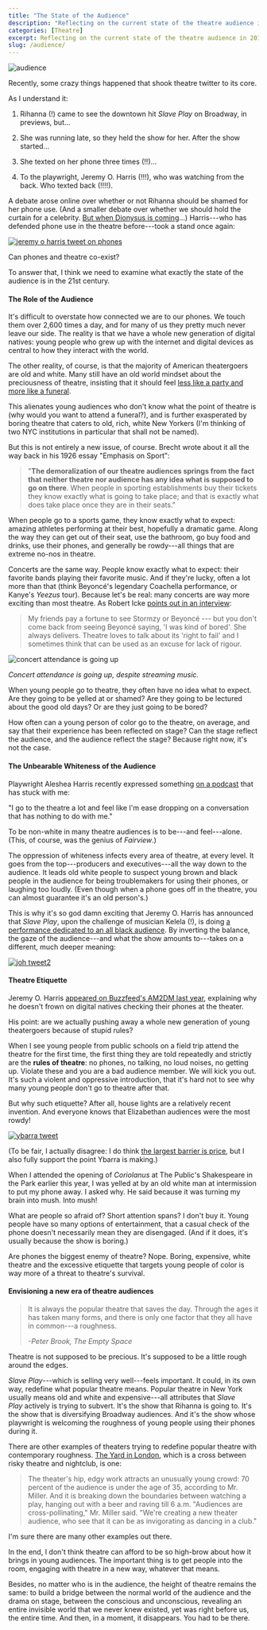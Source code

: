 ```yaml
---
title: "The State of the Audience"
description: "Reflecting on the current state of the theatre audience in 2019."
categories: [Theatre]
excerpt: Reflecting on the current state of the theatre audience in 2019.
slug: /audience/
---
```


![audience](/images/2019/10/audience.jpg)

Recently, some crazy things happened that shook theatre twitter to its core.

As I understand it:

1.  Rihanna (!) came to see the downtown hit *Slave Play* on Broadway, in previews, but...

2.  She was running late, so they held the show for her. After the show started...

3.  She texted on her phone three times (!!)...

4.  To the playwright, Jeremy O. Harris (!!!), who was watching from the back. Who texted back (!!!!).

A debate arose online over whether or not Rihanna should be shamed for her phone use. (And a smaller debate over whether we should hold the curtain for a celebrity. [But when Dionysus is coming](https://twitter.com/jeremyoharris/status/1173361628953399296?s=21)...) Harris---who has defended phone use in the theatre before---took a stand once again:

[![jeremy o harris tweet on phones](/images/2019/10/jeremy-o-harris-tweet-on-phones.png)](https://twitter.com/jeremyoharris/status/1173356007873032195)

Can phones and theatre co-exist?

To answer that, I think we need to examine what exactly the state of the audience is in the 21st century.

#### The Role of the Audience

It's difficult to overstate how connected we are to our phones. We touch them over 2,600 times a day, and for many of us they pretty much never leave our side. The reality is that we have a whole new generation of digital natives: young people who grew up with the internet and digital devices as central to how they interact with the world.

The other reality, of course, is that the majority of American theatergoers are old and white. Many still have an old world mindset about the preciousness of theatre, insisting that it should feel [less like a party and more like a funeral](https://twitter.com/jeremyoharris/status/1173362472159535105?s=21).

This alienates young audiences who don't know what the point of theatre is (why would you want to attend a funeral?), and is further exasperated by boring theatre that caters to old, rich, white New Yorkers (I'm thinking of two NYC institutions in particular that shall not be named).

But this is not entirely a new issue, of course. Brecht wrote about it all the way back in his 1926 essay "Emphasis on Sport":

> "**The demoralization of our theatre audiences springs from the fact that neither theatre nor audience has any idea what is supposed to go on there**. When people in sporting establishments buy their tickets they know exactly what is going to take place; and that is exactly what does take place once they are in their seats."

When people go to a sports game, they know exactly what to expect: amazing athletes performing at their best, hopefully a dramatic game. Along the way they can get out of their seat, use the bathroom, go buy food and drinks, use their phones, and generally be rowdy---all things that are extreme no-nos in theatre.

Concerts are the same way. People know exactly what to expect: their favorite bands playing their favorite music. And if they're lucky, often a lot more than that (think Beyoncé's legendary Coachella performance, or Kanye's *Yeezus* tour). Because let's be real: many concerts are way more exciting than most theatre. As Robert Icke [points out in an interview](https://www.standard.co.uk/go/london/theatre/robert-icke-on-getting-hate-mail-why-mary-stuart-is-like-the-brexit-vote-and-ending-boredom-in-a3723841.html):

> My friends pay a fortune to see Stormzy or Beyoncé --- but you don't come back from seeing Beyoncé saying, 'I was kind of bored'. She always delivers. Theatre loves to talk about its 'right to fail' and I sometimes think that can be used as an excuse for lack of rigour.

![concert attendance is going up](/images/2019/10/concert-attendance-is-going-up.png)

_Concert attendance is going up, despite streaming music._

When young people go to theatre, they often have no idea what to expect. Are they going to be yelled at or shamed? Are they going to be lectured about the good old days? Or are they just going to be bored?

How often can a young person of color go to the theatre, on average, and say that their experience has been reflected on stage? Can the stage reflect the audience, and the audience reflect the stage? Because right now, it's not the case.

#### The Unbearable Whiteness of the Audience

Playwright Aleshea Harris recently expressed something [on a podcast](https://www.stitcher.com/podcast/4th-street-bridge/hundred-to-one-with-christopher-rivas/e/59902010) that has stuck with me:

"I go to the theatre a lot and feel like I'm ease dropping on a conversation that has nothing to do with me."

To be non-white in many theatre audiences is to be---and feel---alone. (This, of course, was the genius of *Fairview*.)

The oppression of whiteness infects every area of theatre, at every level. It goes from the top---producers and executives---all the way down to the audience. It leads old white people to suspect young brown and black people in the audience for being troublemakers for using their phones, or laughing too loudly. (Even though when a phone goes off in the theatre, you can almost guarantee it's an old person's.)

This is why it's so god damn exciting that Jeremy O. Harris has announced that *Slave Play*, upon the challenge of musician Kelela (!), is doing [a performance dedicated to an all black audience](https://rpm-email-assets.s3.amazonaws.com/SP/SP_012_E_BLACK_OUT_EMAIL/SP_012_E_BLACK_OUT_EMAIL.html). By inverting the balance, the gaze of the audience---and what the show amounts to---takes on a different, much deeper meaning:

[![joh tweet2](/images/2019/10/joh-tweet2.png)](https://twitter.com/jeremyoharris/status/1173704383667810305)

#### Theatre Etiquette

Jeremy O. Harris [appeared on Buzzfeed's AM2DM last year](https://twitter.com/am2dm/status/1173931791645908993), explaining why he doesn't frown on digital natives checking their phones at the theater.

His point: are we actually pushing away a whole new generation of young theatergoers because of stupid rules?

When I see young people from public schools on a field trip attend the theatre for the first time, the first thing they are told repeatedly and strictly are the **rules of theatre**: no phones, no talking, no loud noises, no getting up. Violate these and you are a bad audience member. We will kick you out. It's such a violent and oppressive introduction, that it's hard not to see why many young people don't go to theatre after that.

But why such etiquette? After all, house lights are a relatively recent invention. And everyone knows that Elizabethan audiences were the most rowdy!

[![ybarra tweet](/images/2019/10/ybarra-tweet.png)](https://twitter.com/saybarra/status/1173564326243917824)

(To be fair, I actually disagree: I do think [the largest barrier is price](https://www.whatsonstage.com/edinburgh-theatre/news/peter-brook-the-prisoner-international-festival_47341.html), but I also fully support the point Ybarra is making.)

When I attended the opening of *Coriolanus* at The Public's Shakespeare in the Park earlier this year, I was yelled at by an old white man at intermission to put my phone away. I asked why. He said because it was turning my brain into mush. Into mush!

What are people so afraid of? Short attention spans? I don't buy it. Young people have so many options of entertainment, that a casual check of the phone doesn't necessarily mean they are disengaged. (And if it does, it's usually because the show is boring.)

Are phones the biggest enemy of theatre? Nope. Boring, expensive, white theatre and the excessive etiquette that targets young people of color is way more of a threat to theatre's survival.

#### Envisioning a new era of theatre audiences

> It is always the popular theatre that saves the day. Through the ages it has taken many forms, and there is only one factor that they all have in common---a roughness.
>
> _-Peter Brook, The Empty Space_

Theatre is not supposed to be precious. It's supposed to be a little rough around the edges.

_Slave Play_---which is selling very well---feels important. It could, in its own way, redefine what popular theatre means. Popular theatre in New York usually means old and white and expensive---all attributes that *Slave Play* actively is trying to subvert. It's the show that Rihanna is going to. It's the show that is diversifying Broadway audiences. And it's the show whose playwright is welcoming the roughness of young people using their phones during it.

There are other examples of theaters trying to redefine popular theatre with contemporary roughness. [The Yard in London](https://www.nytimes.com/2019/02/03/theater/yard-theater-london-now-festival.html), which is a cross between risky theatre and nightclub, is one:

> The theater's hip, edgy work attracts an unusually young crowd: 70 percent of the audience is under the age of 35, according to Mr. Miller. And it is breaking down the boundaries between watching a play, hanging out with a beer and raving till 6 a.m. "Audiences are cross-pollinating," Mr. Miller said. "We're creating a new theater audience, who see that it can be as invigorating as dancing in a club."

I'm sure there are many other examples out there.

In the end, I don't think theatre can afford to be so high-brow about how it brings in young audiences. The important thing is to get people into the room, engaging with theatre in a new way, whatever that means.

Besides, no matter who is in the audience, the height of theatre remains the same: to build a bridge between the normal world of the audience and the drama on stage, between the conscious and unconscious, revealing an entire invisible world that we never knew existed, yet was right before us, the entire time. And then, in a moment, it disappears. You had to be there.
